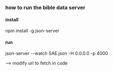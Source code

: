 ### how to run the bible data server

#### install
npm install -g json-server

#### run
json-server --watch SAE.json -H 0.0.0.0 -p 4000

--> modify url to fetch in code